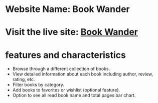 # Website Name: Book Wander
# Visit the live site: [Book Wander](assignment8-5848.surge.sh)

# features and characteristics

- Browse through a different collection of books.
- View detailed information about each book including author, review, rating, etc.
- Filter books by category.
- Add books to favorites or wishlist (optional feature).
- Option to see all read book name and total pages bar chart.